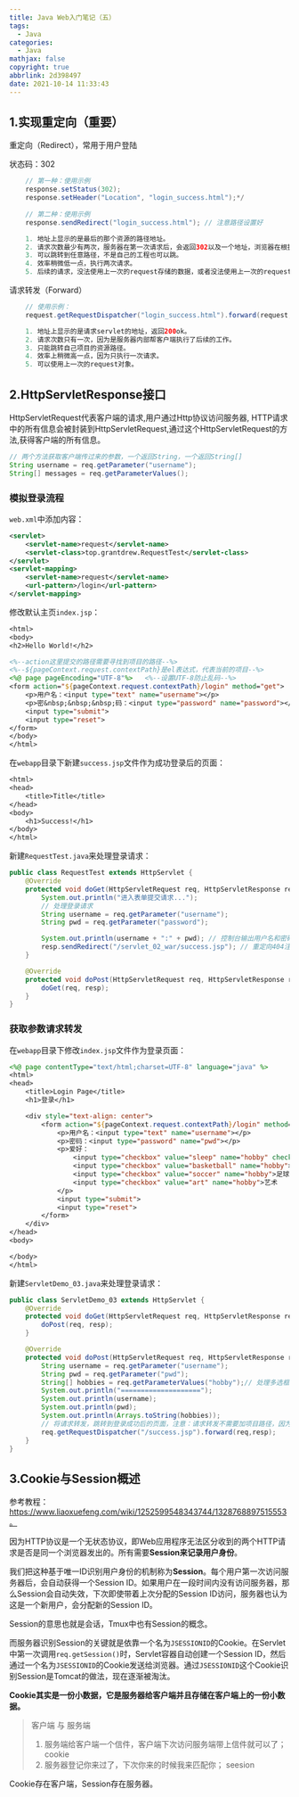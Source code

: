 ```yaml
---
title: Java Web入门笔记（五）
tags:
  - Java
categories:
  - Java
mathjax: false
copyright: true
abbrlink: 2d398497
date: 2021-10-14 11:33:43
---
```


## 1.实现重定向（重要）

<!--more-->

重定向（Redirect），常用于用户登陆

状态码：302

```java
	// 第一种：使用示例
	response.setStatus(302);
	response.setHeader("Location", "login_success.html");*/
		
	// 第二种：使用示例
	response.sendRedirect("login_success.html"); // 注意路径设置好

	1. 地址上显示的是最后的那个资源的路径地址。
	2. 请求次数最少有两次，服务器在第一次请求后，会返回302以及一个地址，浏览器在根据这个地址，执行第二次访问。
	3. 可以跳转到任意路径，不是自己的工程也可以跳。
	4. 效率稍微低一点，执行两次请求。 
	5. 后续的请求，没法使用上一次的request存储的数据，或者没法使用上一次的request对象，因为这是两次不同的请求。
```

请求转发（Forward）

```java
	// 使用示例：
	request.getRequestDispatcher("login_success.html").forward(request, response);

	1. 地址上显示的是请求servlet的地址，返回200ok。
	2. 请求次数只有一次，因为是服务器内部帮客户端执行了后续的工作。 
	3. 只能跳转自己项目的资源路径。  
	4. 效率上稍微高一点，因为只执行一次请求。 
	5. 可以使用上一次的request对象。
```

## 2.HttpServletResponse接口

HttpServletRequest代表客户端的请求,用户通过Http协议访问服务器, HTTP请求中的所有信息会被封装到HttpServletRequest,通过这个HttpServletRequest的方法,获得客户端的所有信息。

```java
// 两个方法获取客户端传过来的参数，一个返回String，一个返回String[]
String username = req.getParameter("username");
String[] messages = req.getParameterValues();
```

### 模拟登录流程

`web.xml`中添加内容：

```xml
<servlet>
    <servlet-name>request</servlet-name>
    <servlet-class>top.grantdrew.RequestTest</servlet-class>
</servlet>
<servlet-mapping>
    <servlet-name>request</servlet-name>
    <url-pattern>/login</url-pattern>
</servlet-mapping>
```

修改默认主页`index.jsp`：

```jsp
<html>
<body>
<h2>Hello World!</h2>

<%--action这里提交的路径需要寻找到项目的路径--%>
<%--${pageContext.request.contextPath}是el表达式，代表当前的项目--%>
<%@ page pageEncoding="UTF-8"%>   <%--设置UTF-8防止乱码--%>
<form action="${pageContext.request.contextPath}/login" method="get">
    <p>用户名：<input type="text" name="username"></p>
    <p>密&nbsp;&nbsp;&nbsp;码：<input type="password" name="password"></p>
    <input type="submit">
    <input type="reset">
</form>
</body>
</html>
```

在`webapp`目录下新建`success.jsp`文件作为成功登录后的页面：

```jsp
<html>
<head>
    <title>Title</title>
</head>
<body>
    <h1>Success!</h1>
</body>
</html>
```

新建`RequestTest.java`来处理登录请求：

```java
public class RequestTest extends HttpServlet {
    @Override
    protected void doGet(HttpServletRequest req, HttpServletResponse resp) throws ServletException, IOException {
        System.out.println("进入表单提交请求...");
        // 处理登录请求
        String username = req.getParameter("username");
        String pwd = req.getParameter("password");

        System.out.println(username + ":" + pwd); // 控制台输出用户名和密码
        resp.sendRedirect("/servlet_02_war/success.jsp"); // 重定向404注意修改路径
    }

    @Override
    protected void doPost(HttpServletRequest req, HttpServletResponse resp) throws ServletException, IOException {
        doGet(req, resp);
    }
}
```

### 获取参数请求转发

在`webapp`目录下修改`index.jsp`文件作为登录页面：

```jsp
<%@ page contentType="text/html;charset=UTF-8" language="java" %>
<html>
<head>
    <title>Login Page</title>
    <h1>登录</h1>

    <div style="text-align: center">
        <form action="${pageContext.request.contextPath}/login" method="post">
            <p>用户名：<input type="text" name="username"></p>
            <p>密码：<input type="password" name="pwd"></p>
            <p>爱好：
                <input type="checkbox" value="sleep" name="hobby" checked>睡觉
                <input type="checkbox" value="basketball" name="hobby">篮球
                <input type="checkbox" value="soccer" name="hobby">足球
                <input type="checkbox" value="art" name="hobby">艺术
            </p>
            <input type="submit">
            <input type="reset">
        </form>
    </div>
</head>
<body>

</body>
</html>
```

新建`ServletDemo_03.java`来处理登录请求：

```java
public class ServletDemo_03 extends HttpServlet {
    @Override
    protected void doGet(HttpServletRequest req, HttpServletResponse resp) throws ServletException, IOException {
        doPost(req, resp);
    }

    @Override
    protected void doPost(HttpServletRequest req, HttpServletResponse resp) throws ServletException, IOException {
        String username = req.getParameter("username");
        String pwd = req.getParameter("pwd");
        String[] hobbies = req.getParameterValues("hobby");// 处理多选框
        System.out.println("====================");
        System.out.println(username);
        System.out.println(pwd);
        System.out.println(Arrays.toString(hobbies));
        // 将请求转发，跳转到登录成功后的页面，注意：请求转发不需要加项目路径，因为这是站内转发，重定向才要加
        req.getRequestDispatcher("/success.jsp").forward(req,resp);
    }
}
```

## 3.Cookie与Session概述

参考教程： https://www.liaoxuefeng.com/wiki/1252599548343744/1328768897515553。

因为HTTP协议是一个无状态协议，即Web应用程序无法区分收到的两个HTTP请求是否是同一个浏览器发出的。所有需要**Session来记录用户身份**。

我们把这种基于唯一ID识别用户身份的机制称为**Session**。每个用户第一次访问服务器后，会自动获得一个Session ID。如果用户在一段时间内没有访问服务器，那么Session会自动失效，下次即使带着上次分配的Session ID访问，服务器也认为这是一个新用户，会分配新的Session ID。

Session的意思也就是会话，Tmux中也有Session的概念。

而服务器识别Session的关键就是依靠一个名为`JSESSIONID`的Cookie。在Servlet中第一次调用`req.getSession()`时，Servlet容器自动创建一个Session ID，然后通过一个名为`JSESSIONID`的Cookie发送给浏览器。通过`JSESSIONID`这个Cookie识别Session是Tomcat的做法，现在逐渐被淘汰。

**Cookie其实是一份小数据，它是服务器给客户端并且存储在客户端上的一份小数据。**

> 客户端 与 服务端
>
> 1. 服务端给客户端一个信件，客户端下次访问服务端带上信件就可以了； cookie
> 2. 服务器登记你来过了，下次你来的时候我来匹配你； seesion

Cookie存在客户端，Session存在服务器。